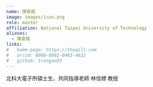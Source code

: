 ```yaml
---
name: 陳韋銘
image: images/icon.png
role: master
affiliation: National Taipei University of Technology
aliases:
  - 陳韋銘
links:
#   home-page: https://thoailt.com
#   orcid: 0000-0002-0483-4622
#   github: trongan93
---
```

北科大電子所碩士生，共同指導老師 林信標 教授


